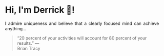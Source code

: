 # Hi, I'm Derrick 👋!
<p align="justify">I admire uniqueness and believe that a clearly focused mind can achieve anything...</p> 
<!-- #quote-start -->
<blockquote>&ldquo;20 percent of your activities will account for 80 percent of your results.&rdquo; &mdash; <footer>Brian Tracy</footer></blockquote>
<!-- #quote-end -->
